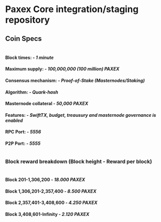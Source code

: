 # Paxex Core integration/staging repository

## Coin Specs

#

#### Block times: - *1 minute* 
#### Maximum supply: - *100,000,000 (100 million) PAXEX*
#### Consensus mechanism: - *Proof-of-Stake (Masternodes/Staking)*
#### Algorithm: - *Quark-hash* 
#### Masternode collateral - *50,000 PAXEX*  
#### Features: - *SwiftTX, budget, treausury and masternode governance is enabled* 
#### RPC Port: - *5556* 
#### P2P Port: - *5555* 

#

### Block reward breakdown (Block height - Reward per block)
#
#### Block 201-1,306,200	  -   *18.000 PAXEX*

#### Block 1,306,201-2,357,400   -   *8.500 PAXEX*

#### Block 2,357,401-3,408,600 -   *4.250 PAXEX*

#### Block 3,408,601-Infinity  -   *2.120 PAXEX*

#

